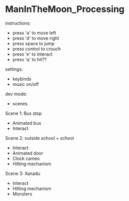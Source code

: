 # ManInTheMoon_Processing

instructions:
  - press 'a' to move left
  - press 'd' to move right
  - press space to jump
  - press control to crouch
  - press 'e' to interact
  - press 'q' to hit??

settings:
  - keybinds
  - music on/off

dev mode:
  - scenes

Scene 1: Bus stop
  - Animated bus 
  - Interact

Scene 2: outside school + school
  - Interact
  - Animated door
  - Clock cameo
  - Hitting mechanism

Scene 3: Xanadu
  - Interact
  - Hitting mechanism
  - Monsters
